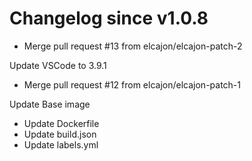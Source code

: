 # Changelog since v1.0.8
- Merge pull request #13 from elcajon/elcajon-patch-2

Update VSCode to 3.9.1 
- Merge pull request #12 from elcajon/elcajon-patch-1

Update Base image 
- Update Dockerfile 
- Update build.json 
- Update labels.yml 

